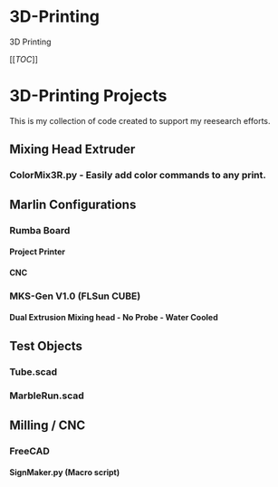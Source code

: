 # 3D-Printing
3D Printing

[[_TOC_]]

# 3D-Printing Projects
This is my collection of code created to support my reesearch efforts.

## Mixing Head Extruder
### ColorMix3R.py - Easily add color commands to any print.

## Marlin Configurations
### Rumba Board
#### Project Printer 
#### CNC

### MKS-Gen V1.0 (FLSun CUBE)
#### Dual Extrusion Mixing head - No Probe - Water Cooled

## Test Objects
### Tube.scad
### MarbleRun.scad

## Milling / CNC
### FreeCAD
#### SignMaker.py (Macro script)

